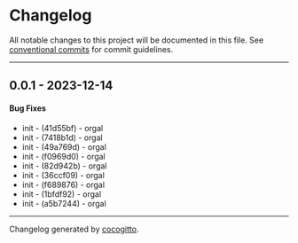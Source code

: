 # Changelog
All notable changes to this project will be documented in this file. See [conventional commits](https://www.conventionalcommits.org/) for commit guidelines.

- - -
## 0.0.1 - 2023-12-14
#### Bug Fixes
- init - (41d55bf) - orgal
- init - (7418b1d) - orgal
- init - (49a769d) - orgal
- init - (f0969d0) - orgal
- init - (82d942b) - orgal
- init - (36ccf09) - orgal
- init - (f689876) - orgal
- init - (1bfdf92) - orgal
- init - (a5b7244) - orgal
- - -

Changelog generated by [cocogitto](https://github.com/cocogitto/cocogitto).